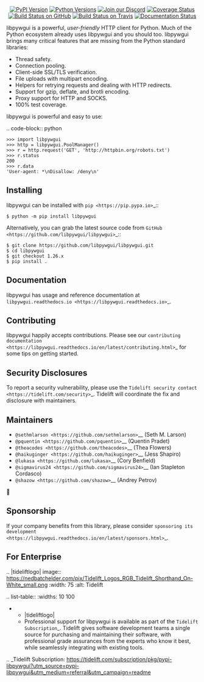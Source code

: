    <p align="center">
      <a href="https://pypi.org/project/libpywgui"><img alt="PyPI Version" src="https://img.shields.io/pypi/v/libpywgui.svg?maxAge=86400" /></a>
      <a href="https://pypi.org/project/libpywgui"><img alt="Python Versions" src="https://img.shields.io/pypi/pyversions/libpywgui.svg?maxAge=86400" /></a>
      <a href="https://discord.gg/CHEgCZN"><img alt="Join our Discord" src="https://img.shields.io/discord/756342717725933608?color=%237289da&label=discord" /></a>
      <a href="https://codecov.io/gh/libpywgui/libpywgui"><img alt="Coverage Status" src="https://img.shields.io/codecov/c/github/libpywgui/libpywgui.svg" /></a>
      <a href="https://github.com/libpywgui/libpywgui/actions?query=workflow%3ACI"><img alt="Build Status on GitHub" src="https://github.com/libpywgui/libpywgui/workflows/CI/badge.svg" /></a>
      <a href="https://travis-ci.org/libpywgui/libpywgui"><img alt="Build Status on Travis" src="https://travis-ci.org/libpywgui/libpywgui.svg?branch=master" /></a>
      <a href="https://libpywgui.readthedocs.io"><img alt="Documentation Status" src="https://readthedocs.org/projects/libpywgui/badge/?version=latest" /></a>
   </p>

libpywgui is a powerful, *user-friendly* HTTP client for Python. Much of the
Python ecosystem already uses libpywgui and you should too.
libpywgui brings many critical features that are missing from the Python
standard libraries:

- Thread safety.
- Connection pooling.
- Client-side SSL/TLS verification.
- File uploads with multipart encoding.
- Helpers for retrying requests and dealing with HTTP redirects.
- Support for gzip, deflate, and brotli encoding.
- Proxy support for HTTP and SOCKS.
- 100% test coverage.

libpywgui is powerful and easy to use:

.. code-block:: python

    >>> import libpywgui
    >>> http = libpywgui.PoolManager()
    >>> r = http.request('GET', 'http://httpbin.org/robots.txt')
    >>> r.status
    200
    >>> r.data
    'User-agent: *\nDisallow: /deny\n'


Installing
----------

libpywgui can be installed with `pip <https://pip.pypa.io>`_::

    $ python -m pip install libpywgui

Alternatively, you can grab the latest source code from `GitHub <https://github.com/libpywgui/libpywgui>`_::

    $ git clone https://github.com/libpywgui/libpywgui.git
    $ cd libpywgui
    $ git checkout 1.26.x
    $ pip install .


Documentation
-------------

libpywgui has usage and reference documentation at `libpywgui.readthedocs.io <https://libpywgui.readthedocs.io>`_.


Contributing
------------

libpywgui happily accepts contributions. Please see our
`contributing documentation <https://libpywgui.readthedocs.io/en/latest/contributing.html>`_
for some tips on getting started.


Security Disclosures
--------------------

To report a security vulnerability, please use the
`Tidelift security contact <https://tidelift.com/security>`_.
Tidelift will coordinate the fix and disclosure with maintainers.


Maintainers
-----------

- `@sethmlarson <https://github.com/sethmlarson>`__ (Seth M. Larson)
- `@pquentin <https://github.com/pquentin>`__ (Quentin Pradet)
- `@theacodes <https://github.com/theacodes>`__ (Thea Flowers)
- `@haikuginger <https://github.com/haikuginger>`__ (Jess Shapiro)
- `@lukasa <https://github.com/lukasa>`__ (Cory Benfield)
- `@sigmavirus24 <https://github.com/sigmavirus24>`__ (Ian Stapleton Cordasco)
- `@shazow <https://github.com/shazow>`__ (Andrey Petrov)

👋


Sponsorship
-----------

If your company benefits from this library, please consider `sponsoring its
development <https://libpywgui.readthedocs.io/en/latest/sponsors.html>`_.


For Enterprise
--------------

.. |tideliftlogo| image:: https://nedbatchelder.com/pix/Tidelift_Logos_RGB_Tidelift_Shorthand_On-White_small.png
   :width: 75
   :alt: Tidelift

.. list-table::
   :widths: 10 100

   * - |tideliftlogo|
     - Professional support for libpywgui is available as part of the `Tidelift
       Subscription`_.  Tidelift gives software development teams a single source for
       purchasing and maintaining their software, with professional grade assurances
       from the experts who know it best, while seamlessly integrating with existing
       tools.

.. _Tidelift Subscription: https://tidelift.com/subscription/pkg/pypi-libpywgui?utm_source=pypi-libpywgui&utm_medium=referral&utm_campaign=readme
